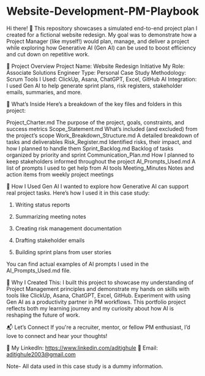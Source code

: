 # Website-Development-PM-Playbook

Hi there! 👋
This repository showcases a simulated end-to-end project plan I created for a fictional website redesign. My goal was to demonstrate how a Project Manager (like myself!) would plan, manage, and deliver a project while exploring how Generative AI (Gen AI) can be used to boost efficiency and cut down on repetitive work.

🎯 Project Overview
Project Name: Website Redesign Initiative
My Role: Associate Solutions Engineer
Type: Personal Case Study
Methodology: Scrum
Tools I Used: ClickUp, Asana, ChatGPT, Excel, GitHub
AI Integration: I used Gen AI to help generate sprint plans, risk registers, stakeholder emails, summaries, and more. 

📂 What’s Inside
Here’s a breakdown of the key files and folders in this project:

Project_Charter.md	The purpose of the project, goals, constraints, and success metrics
Scope_Statement.md	What’s included (and excluded) from the project’s scope
Work_Breakdown_Structure.md	A detailed breakdown of tasks and deliverables
Risk_Register.md	Identified risks, their impact, and how I planned to handle them
Sprint_Backlog.md	Backlog of tasks organized by priority and sprint
Communication_Plan.md	How I planned to keep stakeholders informed throughout the project
AI_Prompts_Used.md	A list of prompts I used to get help from AI tools
Meeting_Minutes	Notes and action items from weekly project meetings

🤖 How I Used Gen AI
I wanted to explore how Generative AI can support real project tasks. Here’s how I used it in this case study:

1. Writing status reports

2. Summarizing meeting notes

3. Creating risk management documentation

4. Drafting stakeholder emails

5. Building sprint plans from user stories

You can find actual examples of AI prompts I used in the AI_Prompts_Used.md file.

🧠 Why I Created This:
I built this project to showcase my understanding of Project Management principles and demonstrate my hands on skills with tools like ClickUp, Asana, ChatGPT, Excel, GitHub. Experiment with using Gen AI as a productivity partner in PM workflows. This portfolio project reflects both my learning journey and my curiosity about how AI is reshaping the future of work.

📬 Let’s Connect
If you're a recruiter, mentor, or fellow PM enthusiast, I’d love to connect and hear your thoughts!

🔗 My LinkedIn: https://www.linkedin.com/aditighule
📧 Email: aditighule2003@gmail.com

Note- All data used in this case study is a dummy information. 

